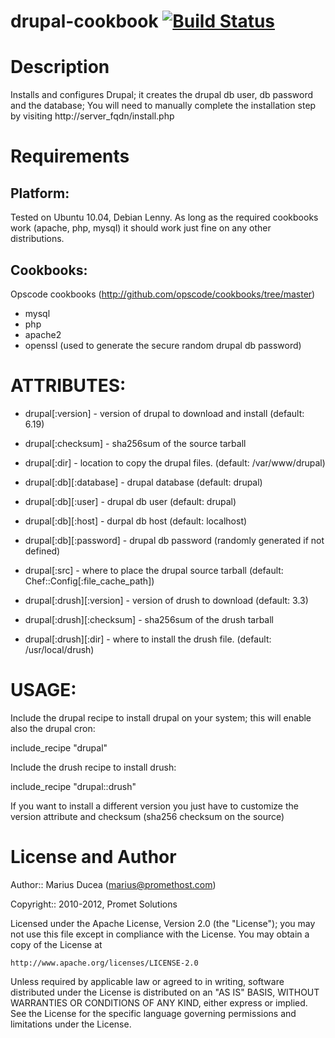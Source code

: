# <a name="title"></a> drupal-cookbook [![Build Status](https://secure.travis-ci.org/mdxp/drupal-cookbook.png?branch=master)](http://travis-ci.org/mdxp/drupal-cookbook)

Description
===========

Installs and configures Drupal; it creates the drupal db user, db password and the database;
You will need to manually complete the installation step by visiting http://server_fqdn/install.php

Requirements
============

## Platform:

Tested on Ubuntu 10.04, Debian Lenny. As long as the required cookbooks work (apache, php, mysql) it
should work just fine on any other distributions.

## Cookbooks:

Opscode cookbooks (http://github.com/opscode/cookbooks/tree/master)

* mysql
* php
* apache2
* openssl (used to generate the secure random drupal db password)

# ATTRIBUTES:

* drupal[:version] - version of drupal to download and install (default: 6.19)
* drupal[:checksum] - sha256sum of the source tarball
* drupal[:dir] - location to copy the drupal files. (default: /var/www/drupal)
* drupal[:db][:database] - drupal database (default: drupal)
* drupal[:db][:user] - drupal db user (default: drupal)
* drupal[:db][:host] - durpal db host (default: localhost)
* drupal[:db][:password] - drupal db password (randomly generated if not defined)
* drupal[:src] - where to place the drupal source tarball (default: Chef::Config[:file_cache_path])

* drupal[:drush][:version] - version of drush to download (default: 3.3)
* drupal[:drush][:checksum] - sha256sum of the drush tarball
* drupal[:drush][:dir] - where to install the drush file. (default: /usr/local/drush)

# USAGE:

Include the drupal recipe to install drupal on your system; this will enable also the drupal cron:

  include_recipe "drupal"

Include the drush recipe to install drush:

  include_recipe "drupal::drush"

If you want to install a different version you just have to customize the version attribute and checksum
(sha256 checksum on the source)

License and Author
==================

Author:: Marius Ducea (marius@promethost.com)

Copyright:: 2010-2012, Promet Solutions

Licensed under the Apache License, Version 2.0 (the "License");
you may not use this file except in compliance with the License.
You may obtain a copy of the License at

    http://www.apache.org/licenses/LICENSE-2.0

Unless required by applicable law or agreed to in writing, software
distributed under the License is distributed on an "AS IS" BASIS,
WITHOUT WARRANTIES OR CONDITIONS OF ANY KIND, either express or implied.
See the License for the specific language governing permissions and
limitations under the License.
